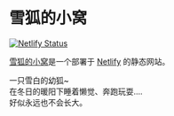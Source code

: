 # 雪狐的小窝

[![Netlify Status](https://api.netlify.com/api/v1/badges/55270eee-d30f-4b77-b6da-018df38b4d06/deploy-status)](https://app.netlify.com/sites/youko/deploys)

[雪狐的小窝](https://youko.netlify.app/)是一个部署于 [Netlify](https://www.netlify.com/) 的静态网站。

一只雪白的幼狐~  
在冬日的暖阳下睡着懒觉、奔跑玩耍....  
好似永远也不会长大。
